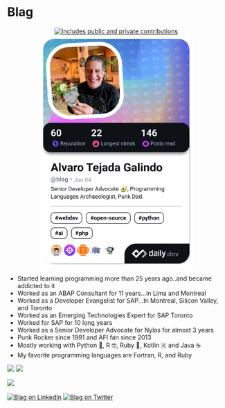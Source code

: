 # Blag

<p align="center">
    <a href="https://vaunt.dev">
        <img src="https://api.vaunt.dev/v1/github/entities/atejada/contributions?format=svg&private=true" width="350" title="Includes public and private contributions" />
    </a><br>
<a href="https://app.daily.dev/blag"><img src="./devcard.png" width="356" alt="Blag aka Alvaro Tejada Galindo's Dev Card"/></a>    
</p>

* Started learning programming more than 25 years ago..and became addicted to it
* Worked as an ABAP Consultant for 11 years...in Lima and Montreal
* Worked as a Developer Evangelist for SAP...In Montreal, Silicon Valley, and Toronto
* Worked as an Emerging Technologies Expert for SAP Toronto
* Worked for SAP for 10 long years
* Worked as a Senior Developer Advocate for Nylas for almost 3 years
* Punk Rocker since 1991 and AFI fan since 2013
* Mostly working with Python 🐍, R 🤓, Ruby 💎, Kotlin 🇰 and Java ☕️
* My favorite programming languages are Fortran, R, and Ruby

![](https://github-profile-summary-cards.vercel.app/api/cards/profile-details?username=atejada)
![](https://github-readme-stats.vercel.app/api/top-langs/?username=atejada)

![](https://komarev.com/ghpvc/?username=atejada&color=gray)

[![Blag on LinkedIn](https://img.shields.io/badge/LinkedIn-0077B5?style=for-the-badge&logo=linkedin&logoColor=white)](https://www.linkedin.com/in/atejada/)
[![Blag on Twitter](https://img.shields.io/badge/Twitter-1DA1F2?style=for-the-badge&logo=twitter&logoColor=white)](https://twitter.com/Blag)
